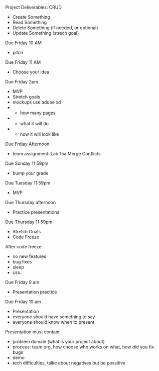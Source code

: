 Project Deliverables: CRUD
- Create Something
- Read Something
- Delete Something (if needed, or optional)
- Update Something (strech goal)

Due Friday 10 AM
- pitch

Due Friday 11 AM
- Choose your idea

Due Friday 2pm
- MVP
- Stretch goals
- mockups use adube xd
- - how many pages
- - what it will do
- - how it will look like

Due Frdiay Afternoon
- team assignment: Lab 15a Merge Conflicts

Due Sunday 11:59pm
- bump your grade

Due Tuesday 11:59pm
- MVP

Due Thursday afternoon
- Practice presentations

Due Thursday 11:59pm
- Stretch Goals
- Code Freeze

After code freeze:
- no new features
- bug fixes
- sleep
- css..

Due Friday 9 am
- Presentation practice

Due Friday 10 am
- Presentation
- everyone should have something to say
- everyone should know when to present

Presentation must contain:
- problem domain (what is your project about)
- procees: team org, how choose who works on what, how did you fix bugs
- demo
- tech difficulties, talke about negatives but be possitive


